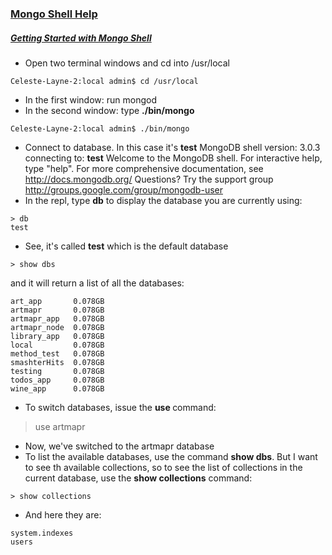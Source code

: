 ### [Mongo Shell Help](http://docs.mongodb.org/v2.2/tutorial/access-mongo-shell-help/#mongo-shell-help-collection)

##### [Getting Started with Mongo Shell](http://docs.mongodb.org/v2.2/tutorial/getting-started-with-the-mongo-shell/)

+ Open two terminal windows and cd into /usr/local
```
Celeste-Layne-2:local admin$ cd /usr/local
```
+ In the first window: run mongod
+ In the second window: type **./bin/mongo**
```
Celeste-Layne-2:local admin$ ./bin/mongo
```
+ Connect to database. In this case it's **test**
MongoDB shell version: 3.0.3
connecting to: **test**
Welcome to the MongoDB shell.
For interactive help, type "help".
For more comprehensive documentation, see
	http://docs.mongodb.org/
Questions? Try the support group
	http://groups.google.com/group/mongodb-user
+ In the repl, type **db** to display the database you are currently using:
```
> db
test
```
+ See, it's called **test** which is the default database
```
> show dbs
```
and it will return a list of all the databases:
```
art_app       0.078GB
artmapr       0.078GB
artmapr_app   0.078GB
artmapr_node  0.078GB
library_app   0.078GB
local         0.078GB
method_test   0.078GB
smashterHits  0.078GB
testing       0.078GB
todos_app     0.078GB
wine_app      0.078GB
```
+ To switch databases, issue the **use <db>** command:
> use artmapr
+ Now, we've switched to the artmapr database
+ To list the available databases, use the command **show dbs**. But I want to see th available collections, so to see the list of collections in the current database, use the **show collections** command:
```
> show collections
```
+ And here they are:
```
system.indexes
users
```
